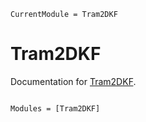 ```@meta
CurrentModule = Tram2DKF
```

# Tram2DKF

Documentation for [Tram2DKF](https://github.com/JakubVanek/Tram2DKF).

```@index
```

```@autodocs
Modules = [Tram2DKF]
```
